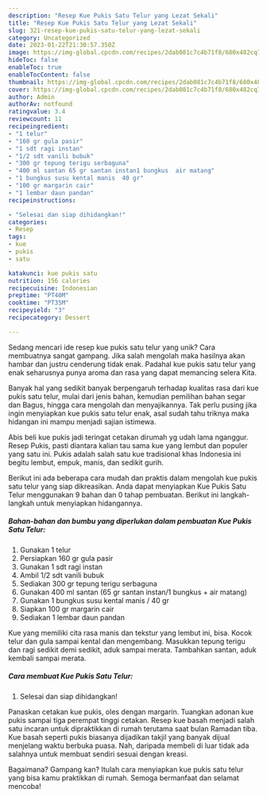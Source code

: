 ```yaml
---
description: "Resep Kue Pukis Satu Telur yang Lezat Sekali"
title: "Resep Kue Pukis Satu Telur yang Lezat Sekali"
slug: 321-resep-kue-pukis-satu-telur-yang-lezat-sekali
category: Uncategorized
date: 2023-01-22T21:30:57.350Z
image: https://img-global.cpcdn.com/recipes/2dab081c7c4b71f8/680x482cq70/kue-pukis-satu-telur-foto-resep-utama.jpg
hideToc: false
enableToc: true
enableTocContent: false
thumbnail: https://img-global.cpcdn.com/recipes/2dab081c7c4b71f8/680x482cq70/kue-pukis-satu-telur-foto-resep-utama.jpg
cover: https://img-global.cpcdn.com/recipes/2dab081c7c4b71f8/680x482cq70/kue-pukis-satu-telur-foto-resep-utama.jpg
author: Admin
authorAv: notfound
ratingvalue: 3.4
reviewcount: 11
recipeingredient:
- "1 telur"
- "160 gr gula pasir"
- "1 sdt ragi instan"
- "1/2 sdt vanili bubuk"
- "300 gr tepung terigu serbaguna"
- "400 ml santan 65 gr santan instan1 bungkus  air matang"
- "1 bungkus susu kental manis  40 gr"
- "100 gr margarin cair"
- "1 lembar daun pandan"
recipeinstructions:

- "Selesai dan siap dihidangkan!"
categories:
- Resep
tags:
- kue
- pukis
- satu

katakunci: kue pukis satu 
nutrition: 156 calories
recipecuisine: Indonesian
preptime: "PT40M"
cooktime: "PT35M"
recipeyield: "3"
recipecategory: Dessert

---
```





Sedang mencari ide resep kue pukis satu telur yang unik? Cara membuatnya sangat gampang. Jika salah mengolah maka hasilnya akan hambar dan justru cenderung tidak enak. Padahal kue pukis satu telur yang enak seharusnya punya aroma dan rasa yang dapat memancing selera Kita.





Banyak hal yang sedikit banyak berpengaruh terhadap kualitas rasa dari kue pukis satu telur, mulai dari jenis bahan, kemudian pemilihan bahan segar dan Bagus, hingga cara mengolah dan menyajikannya. Tak perlu pusing jika ingin menyiapkan kue pukis satu telur enak,      asal sudah tahu triknya maka hidangan ini mampu menjadi sajian istimewa.














Abis beli kue pukis jadi teringat cetakan dirumah yg udah lama nganggur. Resep Pukis, pasti diantara kalian tau sama kue yang lembut dan populer yang satu ini. Pukis adalah salah satu kue tradisional khas Indonesia ini begitu lembut, empuk, manis, dan sedikit gurih.






Berikut ini ada beberapa cara mudah dan praktis dalam mengolah kue pukis satu telur yang siap dikreasikan. Anda dapat menyiapkan Kue Pukis Satu Telur menggunakan 9 bahan dan 0 tahap pembuatan. Berikut ini langkah-langkah untuk menyiapkan hidangannya.

<!--inarticleads1-->

##### Bahan-bahan dan bumbu yang diperlukan dalam pembuatan Kue Pukis Satu Telur:

1. Gunakan 1 telur
1. Persiapkan 160 gr gula pasir
1. Gunakan 1 sdt ragi instan
1. Ambil 1/2 sdt vanili bubuk
1. Sediakan 300 gr tepung terigu serbaguna
1. Gunakan 400 ml santan (65 gr santan instan/1 bungkus + air matang)
1. Gunakan 1 bungkus susu kental manis / 40 gr
1. Siapkan 100 gr margarin cair
1. Sediakan 1 lembar daun pandan


Kue yang memiliki cita rasa manis dan tekstur yang lembut ini, bisa. Kocok telur dan gula sampai kental dan mengembang. Masukkan tepung terigu dan ragi sedikit demi sedikit, aduk sampai merata. Tambahkan santan, aduk kembali sampai merata. 

<!--inarticleads2-->

##### Cara membuat Kue Pukis Satu Telur:


1. Selesai dan siap dihidangkan!

Panaskan cetakan kue pukis, oles dengan margarin. Tuangkan adonan kue pukis sampai tiga perempat tinggi cetakan. Resep kue basah menjadi salah satu incaran untuk dipraktikkan di rumah terutama saat bulan Ramadan tiba. Kue basah seperti pukis biasanya dijadikan takjil yang banyak dijual menjelang waktu berbuka puasa. Nah, daripada membeli di luar tidak ada salahnya untuk membuat sendiri sesuai dengan kreasi. 

Bagaimana? Gampang kan? Itulah cara menyiapkan kue pukis satu telur yang bisa kamu praktikkan di rumah. Semoga bermanfaat dan selamat mencoba!
